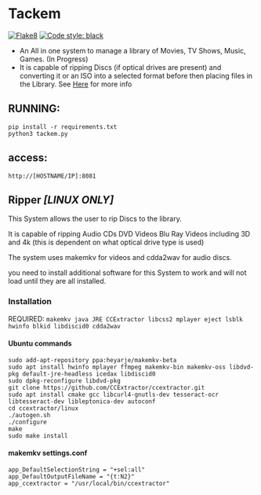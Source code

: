 # Tackem

[![Flake8](https://github.com/GaryTheBrown/Tackem/actions/workflows/Checks.yml/badge.svg)](https://github.com/GaryTheBrown/Tackem/actions/workflows/Checks.yml)
[![Code style: black](https://img.shields.io/badge/code%20style-black-000000.svg)](https://github.com/psf/black)

- An All in one system to manage a library of Movies, TV Shows, Music, Games. (In Progress)
- It is capable of ripping Discs (if optical drives are present) and converting it or an ISO into a
selected format before then placing files in the Library. See [Here](##Ripper) for more info
## RUNNING:

```
pip install -r requirements.txt
python3 tackem.py
```

## access:
```
http://[HOSTNAME/IP]:8081
```

## Ripper *[LINUX ONLY]*
This System allows the user to rip Discs to the library.

It is capable of ripping Audio CDs DVD Videos Blu Ray Videos including 3D and 4k
(this is dependent on what optical drive type is used)

The system uses makemkv for videos and cdda2wav for audio discs.

you need to install additional software for this System to work and will not load until they are all installed.

### Installation

REQUIRED: ```makemkv java JRE CCExtractor libcss2 mplayer eject lsblk hwinfo blkid libdiscid0 cdda2wav```

#### Ubuntu commands
```
sudo add-apt-repository ppa:heyarje/makemkv-beta
sudo apt install hwinfo mplayer ffmpeg makemkv-bin makemkv-oss libdvd-pkg default-jre-headless icedax libdiscid0
sudo dpkg-reconfigure libdvd-pkg
git clone https://github.com/CCExtractor/ccextractor.git
sudo apt install cmake gcc libcurl4-gnutls-dev tesseract-ocr libtesseract-dev libleptonica-dev autoconf
cd ccextractor/linux
./autogen.sh
./configure
make
sudo make install
```

#### makemkv settings.conf
```
app_DefaultSelectionString = "+sel:all"
app_DefaultOutputFileName = "{t:N2}"
app_ccextractor = "/usr/local/bin/ccextractor"
```
